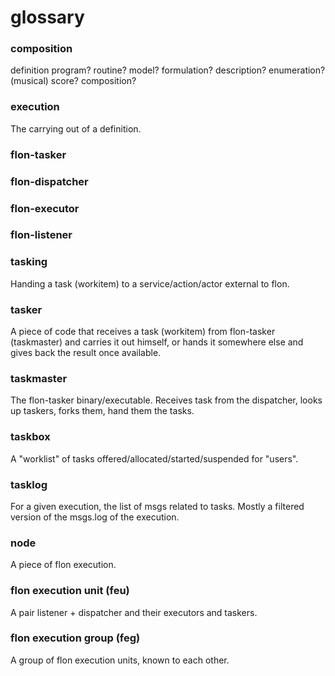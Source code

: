 
# glossary


### composition

definition
program? routine? model? formulation? description?
enumeration? (musical) score? composition?

### execution

The carrying out of a definition.

### flon-tasker
### flon-dispatcher
### flon-executor
### flon-listener

### tasking

Handing a task (workitem) to a service/action/actor external to flon.

### tasker

A piece of code that receives a task (workitem) from flon-tasker (taskmaster) and carries it out himself, or hands it somewhere else and gives back the result once available.

### taskmaster

The flon-tasker binary/executable. Receives task from the dispatcher, looks up taskers, forks them, hand them the tasks.

### taskbox

A "worklist" of tasks offered/allocated/started/suspended for "users".

### tasklog

For a given execution, the list of msgs related to tasks. Mostly a filtered version of the msgs.log of the execution.

### node

A piece of flon execution.

### flon execution unit (feu)

A pair listener + dispatcher and their executors and taskers.

### flon execution group (feg)

A group of flon execution units, known to each other.

